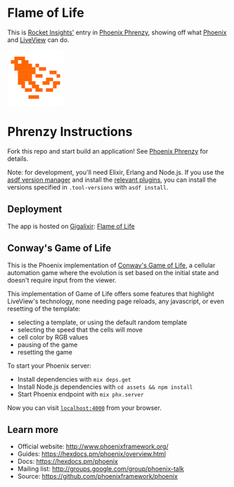 # Flame of Life

This is [Rocket Insights'](https:/rocketinsights.com) entry in [Phoenix Phrenzy](https://phoenixphrenzy.com), showing off what [Phoenix](https://phoenixframework.org/) and [LiveView](https://github.com/phoenixframework/phoenix_live_view) can do.

![Flame of Life](assets/static/images/logo.gif "Flame of Life")

# Phrenzy Instructions

Fork this repo and start build an application! See [Phoenix Phrenzy](https://phoenixphrenzy.com) for details.

Note: for development, you'll need Elixir, Erlang and Node.js. If you use the [asdf version manager](https://github.com/asdf-vm/asdf) and install the [relevant plugins](https://asdf-vm.com/#/plugins-all?id=plugin-list), you can install the versions specified in `.tool-versions` with `asdf install`.


## Deployment

The app is hosted on  [Gigalixir](https://gigalixir.com/): [Flame of
Life](https://flame-of-life.gigalixirapp.com/)

## Conway's Game of Life
This is the Phoenix implementation of [Conway's Game of
Life](https://en.wikipedia.org/wiki/Conway%27s_Game_of_Life), a cellular
automation game where the evolution is set based on the initial state and
doesn't require input from the viewer.

This implementation of Game of Life offers some features that highlight
LiveView's technology, none needing page reloads, any javascript, or even resetting
of the template:

* selecting a template, or using the default random template
* selecting the speed that the cells will move
* cell color by RGB values
* pausing of the game
* resetting the game

To start your Phoenix server:

  * Install dependencies with `mix deps.get`
  * Install Node.js dependencies with `cd assets && npm install`
  * Start Phoenix endpoint with `mix phx.server`

Now you can visit [`localhost:4000`](http://localhost:4000) from your browser.

## Learn more

  * Official website: http://www.phoenixframework.org/
  * Guides: https://hexdocs.pm/phoenix/overview.html
  * Docs: https://hexdocs.pm/phoenix
  * Mailing list: http://groups.google.com/group/phoenix-talk
  * Source: https://github.com/phoenixframework/phoenix
